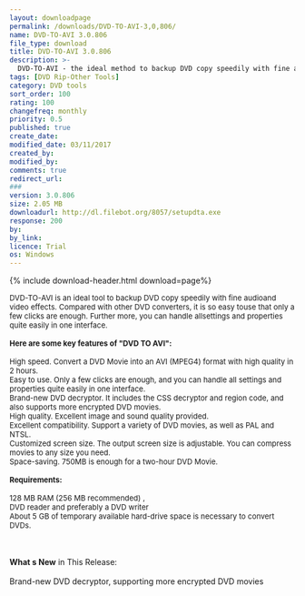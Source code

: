 ```yaml
---
layout: downloadpage
permalink: /downloads/DVD-TO-AVI-3,0,806/
name: DVD-TO-AVI 3.0.806
file_type: download
title: DVD-TO-AVI 3.0.806
description: >-
  DVD-TO-AVI - the ideal method to backup DVD copy speedily with fine audio and video effect
tags: [DVD Rip-Other Tools]
category: DVD tools
sort_order: 100
rating: 100
changefreq: monthly
priority: 0.5
published: true
create_date: 
modified_date: 03/11/2017
created_by: 
modified_by: 
comments: true
redirect_url: 
### 
version: 3.0.806
size: 2.05 MB
downloadurl: http://dl.filebot.org/8057/setupdta.exe
response: 200
by: 
by_link: 
licence: Trial
os: Windows
---
```


{% include download-header.html download=page%}

<p style="fix-download-text !important">
<p><font size="2">DVD-TO-AVI is an ideal tool to backup DVD copy speedily with fine audioand video effects. Compared with other DVD converters, it is so easy touse that only a few clicks are enough. Further more, you can handle allsettings and properties quite easily in one interface.<br />
<br />
<span><strong>Here are some </strong><strong>key features of "DVD TO AVI":</strong></span><br />
<br />
High speed. Convert a DVD Movie into an AVI (MPEG4) format with high quality in 2 hours.<br />
Easy to use. Only a few clicks are enough, and you can handle all settings and properties quite easily in one interface.<br />
Brand-new DVD decryptor. It includes the CSS decryptor and region code, and also supports more encrypted DVD movies.<br />
High quality. Excellent image and sound quality provided.<br />
Excellent compatibility. Support a variety of DVD movies, as well as PAL and NTSL. <br />
Customized screen size. The output screen size is adjustable. You can compress movies to any size you need.<br />
Space-saving. 750MB is enough for a two-hour DVD Movie. <br />
<br />
<span><strong>Requirements:</strong></span><br />
<br />
128 MB RAM (256 MB recommended) , <br />
DVD reader and preferably a DVD writer <br />
About 5 GB of temporary available hard-drive space is necessary to convert DVDs. <!-- google_ad_section_end --></font></p>
<div class="celltext_big"><br />
<br />
<strong>What s New</strong> in This Release:<br />
<br />
Brand-new DVD decryptor, supporting more encrypted DVD movies<br />
&#160;</div></p>
